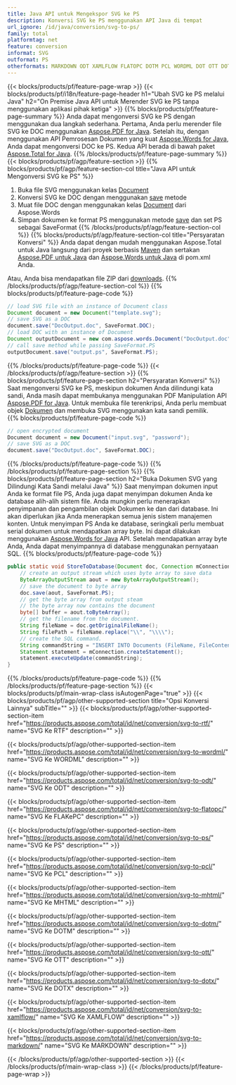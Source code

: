 ```yaml
---
title: Java API untuk Mengekspor SVG ke PS
description: Konversi SVG ke PS menggunakan API Java di tempat
url_ignore: /id/java/conversion/svg-to-ps/
family: total
platformtag: net
feature: conversion
informat: SVG
outformat: PS
otherformats: MARKDOWN ODT XAMLFLOW FLATOPC DOTM PCL WORDML DOT OTT DOTX PS RTF
---
```

{{< blocks/products/pf/feature-page-wrap >}}
{{< blocks/products/pf/i18n/feature-page-header h1="Ubah SVG ke PS melalui Java" h2="On Premise Java API untuk Merender SVG ke PS tanpa menggunakan aplikasi pihak ketiga" >}}
{{% blocks/products/pf/feature-page-summary %}}
Anda dapat mengonversi SVG ke PS dengan menggunakan dua langkah sederhana. Pertama, Anda perlu merender file SVG ke DOC menggunakan [Aspose.PDF for Java](https://products.aspose.com/pdf/java/). Setelah itu, dengan menggunakan API Pemrosesan Dokumen yang kuat [Aspose.Words for Java](https://products.aspose.com/words/java/), Anda dapat mengonversi DOC ke PS. Kedua API berada di bawah paket [Aspose.Total for Java](https://products.aspose.com/total/java/).
{{% /blocks/products/pf/feature-page-summary  %}}
{{< blocks/products/pf/agp/feature-section >}}
{{% blocks/products/pf/agp/feature-section-col title="Java API untuk Mengonversi SVG ke PS" %}}
1. Buka file SVG menggunakan kelas [Document](https://reference.aspose.com/pdf/java/com.aspose.pdf/Document)
2. Konversi SVG ke DOC dengan menggunakan [save](https://reference.aspose.com/pdf/java/com.aspose.pdf/Document#save-java.lang.String-com.aspose.pdf.SaveOptions- ) metode
3. Muat file DOC dengan menggunakan kelas [Document](https://reference.aspose.com/words/java/com.aspose.words/Document) dari Aspose.Words
4. Simpan dokumen ke format PS menggunakan metode [save](https://reference.aspose.com/words/java/com.aspose.words/Document#save(java.lang.String,int)) dan set PS sebagai SaveFormat
{{% /blocks/products/pf/agp/feature-section-col %}}
{{% blocks/products/pf/agp/feature-section-col title="Persyaratan Konversi" %}}
Anda dapat dengan mudah menggunakan Aspose.Total untuk Java langsung dari proyek berbasis [Maven](https://releases.aspose.com/total/java/) dan sertakan [Aspose.PDF untuk Java](https://docs.aspose.com/pdf/java/installation/) dan [Aspose.Words untuk Java](https://docs.aspose.com/words/java/installation/) di pom.xml Anda.

Atau, Anda bisa mendapatkan file ZIP dari [downloads](https://releases.aspose.com/total/java).
{{% /blocks/products/pf/agp/feature-section-col %}}
{{% blocks/products/pf/feature-page-code %}}

```java
// load SVG file with an instance of Document class
Document document = new Document("template.svg");
// save SVG as a DOC 
document.save("DocOutput.doc", SaveFormat.DOC); 
// load DOC with an instance of Document
Document outputDocument = new com.aspose.words.Document("DocOutput.doc");
// call save method while passing SaveFormat.PS
outputDocument.save("output.ps", SaveFormat.PS);   
```

{{% /blocks/products/pf/feature-page-code %}}
{{< /blocks/products/pf/agp/feature-section >}}
{{% blocks/products/pf/feature-page-section  h2="Persyaratan Konversi" %}}
Saat mengonversi SVG ke PS, meskipun dokumen Anda dilindungi kata sandi, Anda masih dapat membukanya menggunakan PDF Manipulation API [Aspose.PDF for Java](https://docs.aspose.com/pdf/java/installation/). Untuk membuka file terenkripsi, Anda perlu membuat objek [Dokumen](https://reference.aspose.com/pdf/java/com.aspose.pdf/Document) dan membuka SVG menggunakan kata sandi pemilik.  
{{% blocks/products/pf/feature-page-code %}}

```cs
// open encrypted document
Document document = new Document("input.svg", "password");
// save SVG as a DOC 
document.save("DocOutput.doc", SaveFormat.DOC);
```

{{% /blocks/products/pf/feature-page-code  %}}
{{% /blocks/products/pf/feature-page-section %}}
{{% blocks/products/pf/feature-page-section  h2="Buka Dokumen SVG yang Dilindungi Kata Sandi melalui Java" %}}
Saat menyimpan dokumen input Anda ke format file PS, Anda juga dapat menyimpan dokumen Anda ke database alih-alih sistem file. Anda mungkin perlu menerapkan penyimpanan dan pengambilan objek Dokumen ke dan dari database. Ini akan diperlukan jika Anda menerapkan semua jenis sistem manajemen konten. Untuk menyimpan PS Anda ke database, seringkali perlu membuat serial dokumen untuk mendapatkan array byte. Ini dapat dilakukan menggunakan [Aspose.Words for Java](https://products.aspose.com/words/Java/) API. Setelah mendapatkan array byte Anda, Anda dapat menyimpannya di database menggunakan pernyataan SQL. 
{{% blocks/products/pf/feature-page-code %}}

```java
public static void StoreToDatabase(Document doc, Connection mConnection) throws Exception {
    // create an output stream which uses byte array to save data
    ByteArrayOutputStream aout = new ByteArrayOutputStream();
    // save the document to byte array
    doc.save(aout, SaveFormat.PS);
    // get the byte array from output steam
    // the byte array now contains the document
    byte[] buffer = aout.toByteArray();
    // get the filename from the document.
    String fileName = doc.getOriginalFileName();
    String filePath = fileName.replace("\\", "\\\\");
    // create the SQL command.
    String commandString = "INSERT INTO Documents (FileName, FileContent) VALUES('" + filePath + "', '" + buffer + "')";
    Statement statement = mConnection.createStatement();
    statement.executeUpdate(commandString);
}  
```

{{% /blocks/products/pf/feature-page-code  %}}
{{% /blocks/products/pf/feature-page-section %}}
{{< blocks/products/pf/main-wrap-class isAutogenPage="true" >}}
{{< blocks/products/pf/agp/other-supported-section title="Opsi Konversi Lainnya" subTitle="" >}}
{{< blocks/products/pf/agp/other-supported-section-item href="https://products.aspose.com/total/id/net/conversion/svg-to-rtf/" name="SVG Ke RTF" description="" >}}

{{< blocks/products/pf/agp/other-supported-section-item href="https://products.aspose.com/total/id/net/conversion/svg-to-wordml/" name="SVG Ke WORDML" description="" >}}

{{< blocks/products/pf/agp/other-supported-section-item href="https://products.aspose.com/total/id/net/conversion/svg-to-odt/" name="SVG Ke ODT" description="" >}}

{{< blocks/products/pf/agp/other-supported-section-item href="https://products.aspose.com/total/id/net/conversion/svg-to-flatopc/" name="SVG Ke FLAKePC" description="" >}}

{{< blocks/products/pf/agp/other-supported-section-item href="https://products.aspose.com/total/id/net/conversion/svg-to-ps/" name="SVG Ke PS" description="" >}}

{{< blocks/products/pf/agp/other-supported-section-item href="https://products.aspose.com/total/id/net/conversion/svg-to-pcl/" name="SVG Ke PCL" description="" >}}

{{< blocks/products/pf/agp/other-supported-section-item href="https://products.aspose.com/total/id/net/conversion/svg-to-mhtml/" name="SVG Ke MHTML" description="" >}}

{{< blocks/products/pf/agp/other-supported-section-item href="https://products.aspose.com/total/id/net/conversion/svg-to-dotm/" name="SVG Ke DOTM" description="" >}}

{{< blocks/products/pf/agp/other-supported-section-item href="https://products.aspose.com/total/id/net/conversion/svg-to-ott/" name="SVG Ke OTT" description="" >}}

{{< blocks/products/pf/agp/other-supported-section-item href="https://products.aspose.com/total/id/net/conversion/svg-to-dotx/" name="SVG Ke DOTX" description="" >}}

{{< blocks/products/pf/agp/other-supported-section-item href="https://products.aspose.com/total/id/net/conversion/svg-to-xamlflow/" name="SVG Ke XAMLFLOW" description="" >}}

{{< blocks/products/pf/agp/other-supported-section-item href="https://products.aspose.com/total/id/net/conversion/svg-to-markdown/" name="SVG Ke MARKDOWN" description="" >}}


{{< /blocks/products/pf/agp/other-supported-section >}}
{{< /blocks/products/pf/main-wrap-class >}}
{{< /blocks/products/pf/feature-page-wrap >}}